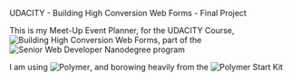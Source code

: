UDACITY - Building High Conversion Web Forms - Final Project

This is my Meet-Up Event Planner, for the UDACITY Course,
![Building High Conversion Web Forms][1], part of the 
![Senior Web Developer Nanodegree program][2]

I am using ![Polymer][3], and borowing heavily from the ![Polymer Start Kit][4]

[1]: https://www.udacity.com/course/building-high-conversion-web-forms--ud890
[2]: https://www.udacity.com/course/senior-web-developer--nd802
[3]: https://www.polymer-project.org/1.0/
[4]: https://developers.google.com/web/tools/polymer-starter-kit/
